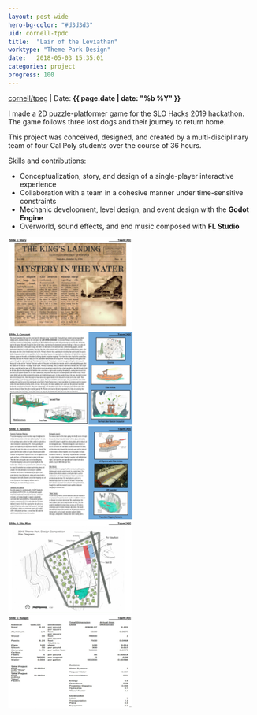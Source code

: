 ```yaml
---
layout: post-wide
hero-bg-color: "#d3d3d3"
uid: cornell-tpdc
title:  "Lair of the Leviathan"
worktype: "Theme Park Design"
date:   2018-05-03 15:35:01
categories: project
progress: 100
---
```


<p class="meta">
  <a href="https://cornelltpeg.weebly.com/">cornell/tpeg</a> | Date: <strong>{{ page.date | date: "%b %Y" }}</strong>
</p>

<p>
	I made a 2D puzzle-platformer game for the SLO Hacks 2019 hackathon. The game follows three lost dogs and their journey to return home.

  This project was conceived, designed, and created by a multi-disciplinary team of four Cal Poly students over the course of 36 hours.
</p>

<div class="skills">
<p>Skills and contributions:</p>
<ul>
  <li>Conceptualization, story, and design of a single-player interactive experience</li>
  <li>Collaboration with a team in a cohesive manner under time-sensitive constraints</li>
  <li>Mechanic development, level design, and event design with the <b>Godot Engine</b></li>
  <li>Overworld, sound effects, and end music composed with <b>FL Studio</b></li>
</ul>
</div>

<div class="showcase">
  <img style="width:50%" src="/images/portfolio/cornell-tpdc/1.jpg" alt="">
  <img style="width:50%" src="/images/portfolio/cornell-tpdc/2.jpg" alt="">
  <img style="width:50%" src="/images/portfolio/cornell-tpdc/3.jpg" alt="">
  <img style="width:50%" src="/images/portfolio/cornell-tpdc/4.jpg" alt="">
  <img style="width:50%" src="/images/portfolio/cornell-tpdc/5.jpg" alt="">
</div>
